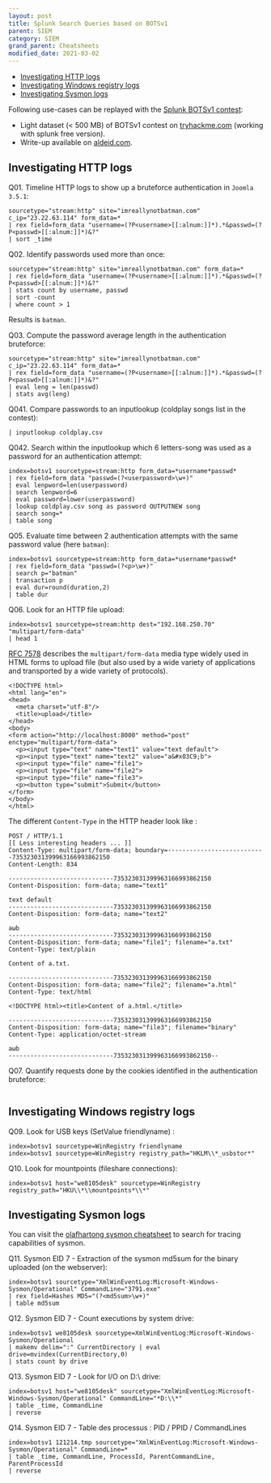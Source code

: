 ```yaml
---
layout: post
title: Splunk Search Queries based on BOTSv1
parent: SIEM
category: SIEM
grand_parent: Cheatsheets
modified_date: 2021-03-02
---
```

<!-- vscode-markdown-toc -->
* [Investigating HTTP logs](#InvestigatingHTTPlogs)
* [Investigating Windows registry logs](#InvestigatingWindowsregistrylogs)
* [Investigating Sysmon logs](#InvestigatingSysmonlogs)

<!-- vscode-markdown-toc-config
	numbering=false
	autoSave=true
	/vscode-markdown-toc-config -->
<!-- /vscode-markdown-toc -->

Following use-cases can be replayed with the [Splunk BOTSv1 contest](https://github.com/splunk/botsv1):
- Light dataset (< 500 MB) of BOTSv1 contest on [tryhackme.com](https://tryhackme.com/room/bpsplunk) (working with splunk free version).
- Write-up available on [aldeid.com](https://www.aldeid.com/wiki/TryHackMe-BP-Splunk).

## <a name='InvestigatingHTTPlogs'></a>Investigating HTTP logs 

Q01. Timeline HTTP logs to show up a bruteforce authentication in ```Joomla 3.5.1```:
```
sourcetype="stream:http" site="imreallynotbatman.com" c_ip="23.22.63.114" form_data=*
| rex field=form_data "username=(?P<username>[[:alnum:]]*).*&passwd=(?P<passwd>[[:alnum:]]*)&?"
| sort _time
```

Q02. Identify passwords used more than once:
```
sourcetype="stream:http" site="imreallynotbatman.com" form_data=*
| rex field=form_data "username=(?P<username>[[:alnum:]]*).*&passwd=(?P<passwd>[[:alnum:]]*)&?" 
| stats count by username, passwd
| sort -count
| where count > 1
```
Results is ```batman```.

Q03. Compute the password average length in the authentication bruteforce:
```
sourcetype="stream:http" site="imreallynotbatman.com" c_ip="23.22.63.114" form_data=*
| rex field=form_data "username=(?P<username>[[:alnum:]]*).*&passwd=(?P<passwd>[[:alnum:]]*)&?" 
| eval leng = len(passwd)
| stats avg(leng)
```

Q041. Compare passwords to an inputlookup (coldplay songs list in the contest): 
```
| inputlookup coldplay.csv
```

Q042. Search within the inputlookup which 6 letters-song was used as a password for an authentication attempt:
```
index=botsv1 sourcetype=stream:http form_data=*username*passwd*
| rex field=form_data "passwd=(?<userpassword>\w+)"
| eval lenpword=len(userpassword)
| search lenpword=6
| eval password=lower(userpassword)
| lookup coldplay.csv song as password OUTPUTNEW song
| search song=*
| table song
```

Q05. Evaluate time between 2 authentication attempts with the same password value (here ```batman```):
```
index=botsv1 sourcetype=stream:http form_data=*username*passwd* 
| rex field=form_data "passwd=(?<p>\w+)" 
| search p="batman" 
| transaction p
| eval dur=round(duration,2)
| table dur
```

Q06. Look for an HTTP file upload:

```
index=botsv1 sourcetype=stream:http dest="192.168.250.70" "multipart/form-data" 
| head 1
```

[RFC 7578](https://tools.ietf.org/html/rfc7578) describes the ```multipart/form-data``` media type
widely used in HTML forms to upload file (but also used by a wide variety of applications and transported by a
   wide variety of protocols).

```
<!DOCTYPE html>
<html lang="en">
<head>
  <meta charset="utf-8"/>
  <title>upload</title>
</head>
<body>
<form action="http://localhost:8000" method="post" enctype="multipart/form-data">
  <p><input type="text" name="text1" value="text default">
  <p><input type="text" name="text2" value="a&#x03C9;b">
  <p><input type="file" name="file1">
  <p><input type="file" name="file2">
  <p><input type="file" name="file3">
  <p><button type="submit">Submit</button>
</form>
</body>
</html>
```

The different ```Content-Type``` in the HTTP header look like :
```
POST / HTTP/1.1
[[ Less interesting headers ... ]]
Content-Type: multipart/form-data; boundary=---------------------------735323031399963166993862150
Content-Length: 834

-----------------------------735323031399963166993862150
Content-Disposition: form-data; name="text1"

text default
-----------------------------735323031399963166993862150
Content-Disposition: form-data; name="text2"

aωb
-----------------------------735323031399963166993862150
Content-Disposition: form-data; name="file1"; filename="a.txt"
Content-Type: text/plain

Content of a.txt.

-----------------------------735323031399963166993862150
Content-Disposition: form-data; name="file2"; filename="a.html"
Content-Type: text/html

<!DOCTYPE html><title>Content of a.html.</title>

-----------------------------735323031399963166993862150
Content-Disposition: form-data; name="file3"; filename="binary"
Content-Type: application/octet-stream

aωb
-----------------------------735323031399963166993862150--
```

Q07. Quantify requests done by the cookies identified in the authentication bruteforce:
```
```

## <a name='InvestigatingWindowsregistrylogs'></a>Investigating Windows registry logs 

Q09. Look for USB keys (SetValue friendlyname) :
```
index=botsv1 sourcetype=WinRegistry friendlyname
index=botsv1 sourcetype=WinRegistry registry_path="HKLM\\*_usbstor*"
```

Q10. Look for mountpoints (fileshare connections):
```
index=botsv1 host="we8105desk" sourcetype=WinRegistry registry_path="HKU\\*\\mountpoints*\\*"
```

## <a name='InvestigatingSysmonlogs'></a>Investigating Sysmon logs 

You can visit the [olafhartong sysmon cheatsheet](https://github.com/olafhartong/sysmon-cheatsheet/blob/master/Sysmon-Cheatsheet.pdf) to search for tracing capabilities of sysmon.

Q11. Sysmon EID 7 - Extraction of the sysmon md5sum for the binary uploaded (on the webserver): 
```
index=botsv1 sourcetype="XmlWinEventLog:Microsoft-Windows-Sysmon/Operational" CommandLine="3791.exe"
| rex field=Hashes MD5="(?<md5sum>\w+)" 
| table md5sum
```

Q12. Sysmon EID 7 - Count executions by system drive:
```
index=botsv1 we8105desk sourcetype=XmlWinEventLog:Microsoft-Windows-Sysmon/Operational 
| makemv delim=":" CurrentDirectory | eval drive=mvindex(CurrentDirectory,0) 
| stats count by drive
```

Q13. Sysmon EID 7 - Look for I/O on D:\ drive:
```
index=botsv1 host="we8105desk" sourcetype="XmlWinEventLog:Microsoft-Windows-Sysmon/Operational" CommandLine="*D:\\*" 
| table _time, CommandLine 
| reverse
```

Q14. Sysmon EID 7 - Table des processus : PID / PPID / CommandLines
```
index=botsv1 121214.tmp sourcetype="XmlWinEventLog:Microsoft-Windows-Sysmon/Operational" CommandLine=*
| table _time, CommandLine, ProcessId, ParentCommandLine, ParentProcessId 
| reverse
```
